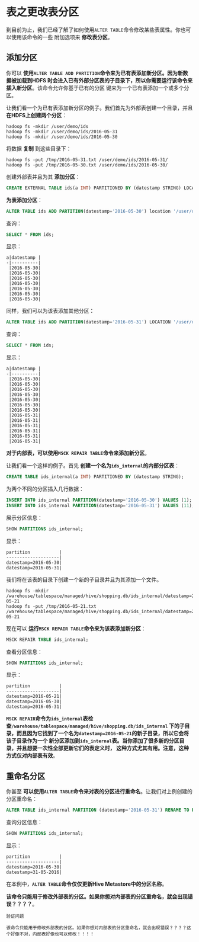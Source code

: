 表之更改表分区
===================================================================================
到目前为止，我们已经了解了如何使用`ALTER TABLE`命令修改某些表属性。你也可以使用该命令的一些
附加选项来 **修改表分区**。

## 添加分区
你可以 **使用`ALTER TABLE ADD PARTITION`命令来为已有表添加新分区。因为新数据被加载到HDFS
时会进入已有外部分区表的子目录下，所以你需要运行该命令来插入新分区**。该命令允许你基于已有的分区
键来为一个已有表添加一个或多个分区。

让我们看一个为已有表添加新分区的例子。我们首先为外部表创建一个目录，并且 **在HDFS上创建两个分区**：
```shell
hadoop fs -mkdir /user/demo/ids
hadoop fs -mkdir /user/demo/ids/2016-05-31
hadoop fs -mkdir /user/demo/ids/2016-05-30
```
将数据 **复制** 到这些目录下：
```shell
hadoop fs -put /tmp/2016-05-31.txt /user/demo/ids/2016-05-31/
hadoop fs -put /tmp/2016-05-30.txt /user/demo/ids/2016-05-30/
```
创建外部表并且为其 **添加分区**：
```sql
CREATE EXTERNAL TABLE ids(a INT) PARTITIONED BY (datestamp STRING) LOCATION '/user/demo/ids';
```
**为表添加分区**：
```sql
ALTER TABLE ids ADD PARTITION(datestamp='2016-05-30') location '/user/demo/ids/2016-05-30';
```
查询：
```sql
SELECT * FROM ids;
```
显示：
```
a|datestamp |
-|----------|
 |2016-05-30|
 |2016-05-30|
 |2016-05-30|
 |2016-05-30|
 |2016-05-30|
 |2016-05-30|
 |2016-05-30|
```
同样，我们可以为该表添加其他分区：
```sql
ALTER TABLE ids ADD PARTITION(datestamp='2016-05-31') LOCATION '/user/demo/ids/2016-05-31';
```
查询：
```sql
SELECT * FROM ids;
```
显示：
```
a|datestamp |
-|----------|
 |2016-05-30|
 |2016-05-30|
 |2016-05-30|
 |2016-05-30|
 |2016-05-30|
 |2016-05-30|
 |2016-05-30|
 |2016-05-31|
 |2016-05-31|
 |2016-05-31|
 |2016-05-31|
 |2016-05-31|
 |2016-05-31|
```
**对于内部表，可以使用`MSCK REPAIR TABLE`命令来添加新分区**。

让我们看一个这样的例子。首先 **创建一个名为`ids_internal`的内部分区表**：
```sql
CREATE TABLE ids_internal(a INT) PARTITIONED BY (datestamp STRING);
```
为两个不同的分区插入几行数据：
```sql
INSERT INTO ids_internal PARTITION(datestamp='2016-05-30') VALUES (1);
INSERT INTO ids_internal PARTITION(datestamp='2016-05-31') VALUES (11);
```
展示分区信息：
```sql
SHOW PARTITIONS ids_internal;
```
显示：
```
partition           |
--------------------|
datestamp=2016-05-30|
datestamp=2016-05-31|
```
我们将在该表的目录下创建一个新的子目录并且为其添加一个文件。
```shell
hadoop fs -mkdir /warehouse/tablespace/managed/hive/shopping.db/ids_internal/datestamp=2016-05-21
hadoop fs -put /tmp/2016-05-21.txt /warehouse/tablespace/managed/hive/shopping.db/ids_internal/datestamp=2016-05-21
```
现在可以 **运行`MSCK REPAIR TABLE`命令来为该表添加新分区**：
```sql
MSCK REPAIR TABLE ids_internal;
```
查看分区信息：
```sql
SHOW PARTITIONS ids_internal;
```
显示：
```
partition           |
--------------------|
datestamp=2016-05-21|
datestamp=2016-05-30|
datestamp=2016-05-31|
```
**`MSCK REPAIR`命令为`ids_internal`表检查`/warehouse/tablespace/managed/hive/shopping.db/ids_internal`
下的子目录，而且因为它找到了一个名为`datestamp=2016-05-21`的新子目录，所以它会将该子目录作为一个
新分区添加到`ids_internal`表。当你添加了很多新的分区目录，并且想要一次性全部更新它们的表定义时，
这种方式尤其有用。注意，这种方式仅对内部表有效**。

## 重命名分区
你甚至 **可以使用`ALTER TABLE`命令来对表的分区进行重命名**。让我们对上例创建的分区重命名：
```sql
ALTER TABLE ids_internal PARTITION (datestamp='2016-05-31') RENAME TO PARTITION (datestamp='31-05-2016');
```
查询分区信息：
```sql
SHOW PARTITIONS ids_internal;
```
显示：
```
partition           |
--------------------|
datestamp=2016-05-30|
datestamp=31-05-2016|
```
在本例中，**`ALTER TABLE`命令仅仅更新Hive Metastore中的分区名称**。

**该命令只能用于修改外部表的分区。如果你想对内部表的分区重命名，就会出现错误？？？？**。
```
验证问题

该命令只能用于修改外部表的分区。如果你想对内部表的分区重命名，就会出现错误？？？？这个好像不对，内部表好像也可以修改！！！！
```



